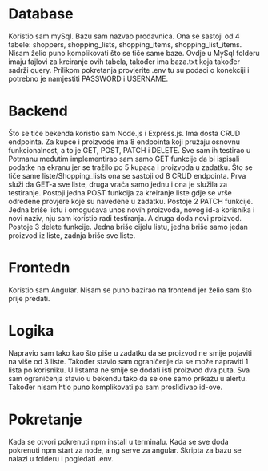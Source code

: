 # Database
<p>Koristio sam mySql. Bazu sam nazvao prodavnica. Ona se sastoji od 4 tabele: shoppers, shopping_lists, shopping_items, shopping_list_items. Nisam želio puno komplikovati što se tiče same baze. Ovdje u MySql folderu imaju fajlovi za kreiranje ovih tabela, također ima baza.txt koja također sadrži query. Prilikom pokretanja provjerite .env tu su podaci o konekciji i potrebno je namjestiti PASSWORD i USERNAME.</p>

# Backend
<p>Što se tiče bekenda koristio sam Node.js i Express.js. Ima dosta CRUD endpointa. Za kupce i proizvode ima 8 endpointa koji pružaju osnovnu funkcionalnost, a to je GET, POST, PATCH i DELETE. Sve sam ih testirao u Potmanu međutim implementirao sam samo GET funkcije da bi ispisali podatke na ekranu jer se tražilo po 5 kupaca i proizvoda u zadatku. Što se tiče same liste/Shopping_lists ona se sastoji od 8 CRUD endpointa. Prva služi da GET-a sve liste, druga vraća samo jednu i ona je služila za testiranje. Postoji jedna POST funkcija za kreiranje liste gdje se vrše određene provjere koje su navedene u zadatku. Postoje 2 PATCH funkcije. Jedna briše listu i omogućava unos novih proizvoda, novog id-a korisnika i novi naziv, nju sam koristio radi testiranja. A druga doda novi proizvod. Postoje 3 delete funkcije. Jedna briše cijelu listu, jedna briše samo jedan proizvod iz liste, zadnja briše sve liste.</p>

# Frontedn
<p>Koristio sam Angular. Nisam se puno bazirao na frontend jer želio sam što prije predati.</p>

# Logika
<p>Napravio sam tako kao što piše u zadatku da se proizvod ne smije pojaviti na više od 3 liste. Također stavio sam ograničenje da se može napraviti 1 lista po korisniku. U listama ne smije se dodati isti proizvod dva puta. Sva sam ograničenja stavio u bekendu tako da se one samo prikažu u alertu. Također nisam htio puno komplikovati pa sam prosliđivao id-ove.</p>

# Pokretanje
<p>Kada se otvori pokrenuti npm install u terminalu. Kada se sve doda pokrenuti npm start za node, a ng serve za angular. Skripta za bazu se nalazi u folderu i pogledati .env.</p>